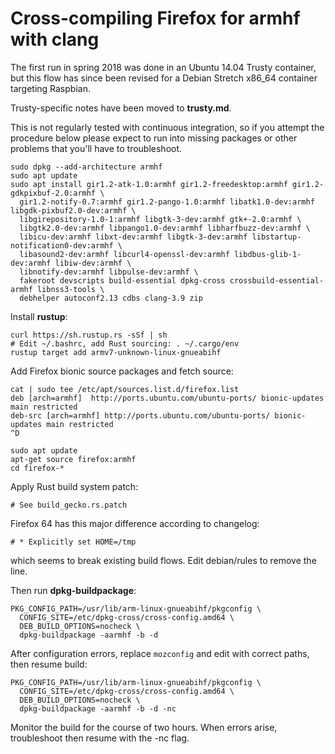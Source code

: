 # Cross-compiling Firefox for armhf with clang

The first run in spring 2018 was done in an Ubuntu 14.04 Trusty container,
but this flow has since been revised for a Debian Stretch x86\_64 container
targeting Raspbian.

Trusty-specific notes have been moved to **trusty.md**.

This is not regularly tested with continuous integration, so if you attempt
the procedure below please expect to run into missing packages or other problems
that you'll have to troubleshoot.

    sudo dpkg --add-architecture armhf
    sudo apt update
    sudo apt install gir1.2-atk-1.0:armhf gir1.2-freedesktop:armhf gir1.2-gdkpixbuf-2.0:armhf \
      gir1.2-notify-0.7:armhf gir1.2-pango-1.0:armhf libatk1.0-dev:armhf libgdk-pixbuf2.0-dev:armhf \
      libgirepository-1.0-1:armhf libgtk-3-dev:armhf gtk+-2.0:armhf \
      libgtk2.0-dev:armhf libpango1.0-dev:armhf libharfbuzz-dev:armhf \
      libicu-dev:armhf libxt-dev:armhf libgtk-3-dev:armhf libstartup-notification0-dev:armhf \
      libasound2-dev:armhf libcurl4-openssl-dev:armhf libdbus-glib-1-dev:armhf libiw-dev:armhf \
      libnotify-dev:armhf libpulse-dev:armhf \
      fakeroot devscripts build-essential dpkg-cross crossbuild-essential-armhf libnss3-tools \
      debhelper autoconf2.13 cdbs clang-3.9 zip

Install **rustup**:

    curl https://sh.rustup.rs -sSf | sh
    # Edit ~/.bashrc, add Rust sourcing: . ~/.cargo/env
    rustup target add armv7-unknown-linux-gnueabihf

Add Firefox bionic source packages and fetch source:

    cat | sudo tee /etc/apt/sources.list.d/firefox.list
    deb [arch=armhf]  http://ports.ubuntu.com/ubuntu-ports/ bionic-updates main restricted
    deb-src [arch=armhf] http://ports.ubuntu.com/ubuntu-ports/ bionic-updates main restricted
    ^D

    sudo apt update
    apt-get source firefox:armhf
    cd firefox-*

Apply Rust build system patch:

    # See build_gecko.rs.patch

Firefox 64 has this major difference according to changelog:

    # * Explicitly set HOME=/tmp

which seems to break existing build flows. Edit debian/rules to remove the line.

Then run **dpkg-buildpackage**:

    PKG_CONFIG_PATH=/usr/lib/arm-linux-gnueabihf/pkgconfig \
      CONFIG_SITE=/etc/dpkg-cross/cross-config.amd64 \
      DEB_BUILD_OPTIONS=nocheck \
      dpkg-buildpackage -aarmhf -b -d

After configuration errors, replace `mozconfig` and edit with correct paths, then resume build:

    PKG_CONFIG_PATH=/usr/lib/arm-linux-gnueabihf/pkgconfig \
      CONFIG_SITE=/etc/dpkg-cross/cross-config.amd64 \
      DEB_BUILD_OPTIONS=nocheck \
      dpkg-buildpackage -aarmhf -b -d -nc

Monitor the build for the course of two hours. When errors arise, troubleshoot then resume with the -nc flag.
